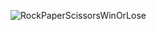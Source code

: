 ![RockPaperScissorsWinOrLose](https://github.com/GokhanCihan/100DaysOfSwiftUI/assets/83141061/d38c6541-cd37-4dd1-a802-5d7c8b95fecc)
